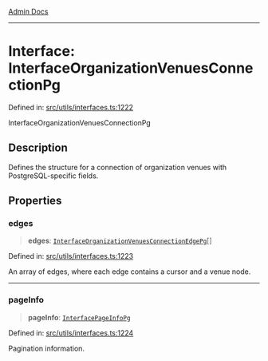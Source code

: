 [Admin Docs](/)

---

# Interface: InterfaceOrganizationVenuesConnectionPg

Defined in: [src/utils/interfaces.ts:1222](https://github.com/PalisadoesFoundation/talawa-admin/blob/main/src/utils/interfaces.ts#L1222)

InterfaceOrganizationVenuesConnectionPg

## Description

Defines the structure for a connection of organization venues with PostgreSQL-specific fields.

## Properties

### edges

> **edges**: [`InterfaceOrganizationVenuesConnectionEdgePg`](InterfaceOrganizationVenuesConnectionEdgePg.md)[]

Defined in: [src/utils/interfaces.ts:1223](https://github.com/PalisadoesFoundation/talawa-admin/blob/main/src/utils/interfaces.ts#L1223)

An array of edges, where each edge contains a cursor and a venue node.

---

### pageInfo

> **pageInfo**: [`InterfacePageInfoPg`](InterfacePageInfoPg.md)

Defined in: [src/utils/interfaces.ts:1224](https://github.com/PalisadoesFoundation/talawa-admin/blob/main/src/utils/interfaces.ts#L1224)

Pagination information.
